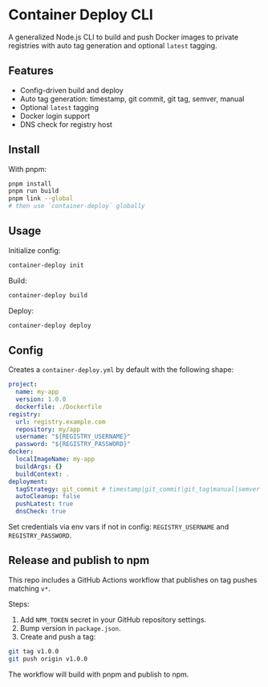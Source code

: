 # Container Deploy CLI

A generalized Node.js CLI to build and push Docker images to private registries with auto tag generation and optional `latest` tagging.

## Features

- Config-driven build and deploy
- Auto tag generation: timestamp, git commit, git tag, semver, manual
- Optional `latest` tagging
- Docker login support
- DNS check for registry host

## Install

With pnpm:

```bash
pnpm install
pnpm run build
pnpm link --global
# then use `container-deploy` globally
```

## Usage

Initialize config:

```bash
container-deploy init
```

Build:

```bash
container-deploy build
```

Deploy:

```bash
container-deploy deploy
```

## Config

Creates a `container-deploy.yml` by default with the following shape:

```yaml
project:
  name: my-app
  version: 1.0.0
  dockerfile: ./Dockerfile
registry:
  url: registry.example.com
  repository: my/app
  username: "${REGISTRY_USERNAME}"
  password: "${REGISTRY_PASSWORD}"
docker:
  localImageName: my-app
  buildArgs: {}
  buildContext: .
deployment:
  tagStrategy: git_commit # timestamp|git_commit|git_tag|manual|semver
  autoCleanup: false
  pushLatest: true
  dnsCheck: true
```

Set credentials via env vars if not in config: `REGISTRY_USERNAME` and `REGISTRY_PASSWORD`.

## Release and publish to npm

This repo includes a GitHub Actions workflow that publishes on tag pushes matching `v*`.

Steps:

1. Add `NPM_TOKEN` secret in your GitHub repository settings.
2. Bump version in `package.json`.
3. Create and push a tag:

```bash
git tag v1.0.0
git push origin v1.0.0
```

The workflow will build with pnpm and publish to npm.
